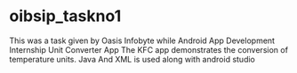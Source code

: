 # oibsip_taskno1

This was a task given by Oasis Infobyte while Android App Development Internship
Unit Converter App
The KFC app demonstrates the conversion of temperature units.
Java And XML is used along with android studio
